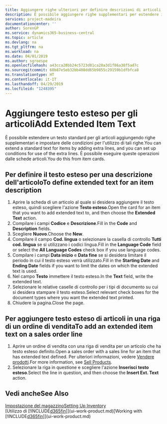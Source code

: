 ```yaml
---
title: Aggiungere righe ulteriori per definire descrizioni di articoli estese | Documenti Microsoft
description: È possibile aggiungere righe supplementari per estendere il testo standard che descrive un articolo.
services: project-madeira
documentationcenter: ''
author: SorenGP
ms.service: dynamics365-business-central
ms.topic: article
ms.devlang: na
ms.tgt_pltfrm: na
ms.workload: na
ms.date: 04/01/2019
ms.author: sgroespe
ms.openlocfilehash: a43cca28bb24c5723d81ca28a3d1f86a38f5ad7c
ms.sourcegitcommit: 60b87e5eb32bb408dd65b9855c29159b1dfbfca8
ms.translationtype: HT
ms.contentlocale: it-IT
ms.lasthandoff: 04/29/2019
ms.locfileid: "1248395"
---
```

# <a name="add-extended-item-text"></a><span data-ttu-id="9d985-103">Aggiungere testo esteso per gli articoli</span><span class="sxs-lookup"><span data-stu-id="9d985-103">Add Extended Item Text</span></span>
<span data-ttu-id="9d985-104">È possibile estendere un testo standard per gli articoli aggiungendo righe supplementari e impostare delle condizioni per l'utilizzo di tali righe.</span><span class="sxs-lookup"><span data-stu-id="9d985-104">You can extend a standard text for items by adding extra lines, and you can set up conditions for use of the extra lines.</span></span> <span data-ttu-id="9d985-105">È possibile eseguire queste operazioni dalle schede articoli.</span><span class="sxs-lookup"><span data-stu-id="9d985-105">You do this from item cards.</span></span>

## <a name="to-define-extended-text-for-an-item-description"></a><span data-ttu-id="9d985-106">Per definire il testo esteso per una descrizione dell'articolo</span><span class="sxs-lookup"><span data-stu-id="9d985-106">To define extended text for an item description</span></span>
1. <span data-ttu-id="9d985-107">Aprire la scheda di un articolo al quale si desidera aggiungere il testo esteso, quindi scegliere l'azione **Testo esteso**.</span><span class="sxs-lookup"><span data-stu-id="9d985-107">Open the card for an item that you want to add extended text to, and then choose the **Extended Text** action.</span></span>
2. <span data-ttu-id="9d985-108">Compilare i campi **Codice** e **Descrizione**.</span><span class="sxs-lookup"><span data-stu-id="9d985-108">Fill in the **Code** and **Description** fields.</span></span>
3. <span data-ttu-id="9d985-109">Scegliere **Nuovo**.</span><span class="sxs-lookup"><span data-stu-id="9d985-109">Choose the **New**.</span></span>
4. <span data-ttu-id="9d985-110">Compilare il campo **Cod. lingua** o selezionare la casella di controllo **Tutti cod. lingua** se si utilizzano i codici lingua.</span><span class="sxs-lookup"><span data-stu-id="9d985-110">Fill in the **Language Code** field or select the **All Language Codes** check box if you use language codes.</span></span>
5. <span data-ttu-id="9d985-111">Compilare i campi **Data inizio** e **Data fine** se si desidera limitare il periodo in cui il testo esteso verrà utilizzato.</span><span class="sxs-lookup"><span data-stu-id="9d985-111">Fill in the **Starting Date** and **Ending Date** fields if you want to limit the dates on which the extended text is used.</span></span>
6. <span data-ttu-id="9d985-112">Nel campo **Testo** immettere il testo esteso.</span><span class="sxs-lookup"><span data-stu-id="9d985-112">In the **Text** field, write the extended text.</span></span>
7. <span data-ttu-id="9d985-113">Selezionare le relative caselle di controllo per i tipi di documento su cui si desidera stampare il testo esteso.</span><span class="sxs-lookup"><span data-stu-id="9d985-113">Select relevant check boxes for the document types where you want the extended text printed.</span></span>
8. <span data-ttu-id="9d985-114">Chiudere la pagina.</span><span class="sxs-lookup"><span data-stu-id="9d985-114">Close the page.</span></span>

## <a name="to-add-an-extended-item-text-on-a-sales-order-line"></a><span data-ttu-id="9d985-115">Per aggiungere testo esteso di articoli in una riga di un ordine di vendita</span><span class="sxs-lookup"><span data-stu-id="9d985-115">To add an extended item text on a sales order line</span></span>
1. <span data-ttu-id="9d985-116">Aprire un ordine di vendita con una riga di vendita per un articolo che ha testo esteso definito.</span><span class="sxs-lookup"><span data-stu-id="9d985-116">Open a sales order with a sales line for an item that has extended text defined.</span></span> <span data-ttu-id="9d985-117">Per ulteriori informazioni, vedere [Vendere prodotti](sales-how-sell-products.md).</span><span class="sxs-lookup"><span data-stu-id="9d985-117">For more information, see [Sell Products](sales-how-sell-products.md).</span></span>
2. <span data-ttu-id="9d985-118">Selezionare la riga in questione e scegliere l'azione **Inserisci testo esteso**.</span><span class="sxs-lookup"><span data-stu-id="9d985-118">Select the line in question, and then choose the **Insert Ext. Text** action.</span></span>

## <a name="see-also"></a><span data-ttu-id="9d985-119">Vedi anche</span><span class="sxs-lookup"><span data-stu-id="9d985-119">See Also</span></span>
[<span data-ttu-id="9d985-120">Impostazione del magazzino</span><span class="sxs-lookup"><span data-stu-id="9d985-120">Setting Up Inventory</span></span>](inventory-setup-inventory.md)  
<span data-ttu-id="9d985-121">[Utilizzo di [!INCLUDE[d365fin](includes/d365fin_md.md)]](ui-work-product.md)</span><span class="sxs-lookup"><span data-stu-id="9d985-121">[Working with [!INCLUDE[d365fin](includes/d365fin_md.md)]](ui-work-product.md)</span></span>
